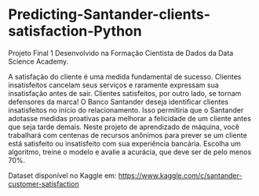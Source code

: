 # Predicting-Santander-clients-satisfaction-Python
Projeto Final 1 Desenvolvido na Formação Cientista de Dados da Data Science Academy.

A satisfação do cliente é uma medida fundamental de sucesso. Clientes insatisfeitos cancelam seus serviços e raramente expressam sua insatisfação antes
de sair. Clientes satisfeitos, por outro lado, se tornam defensores da marca!
O Banco Santander deseja identificar clientes insatisfeitos no início do relacionamento. Isso permitiria que o Santander adotasse medidas proativas para melhorar a felicidade de um cliente antes que
seja tarde demais.
Neste projeto de aprendizado de máquina, você trabalhará com centenas de recursos anônimos para prever se um cliente está satisfeito ou insatisfeito com
sua experiência bancária.
Escolha um algoritmo, treine o modelo e avalie a acurácia, que deve ser de pelo menos 70%.

Dataset disponível no Kaggle em: https://www.kaggle.com/c/santander-customer-satisfaction
